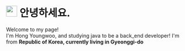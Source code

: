<h1><img src="https://emojis.slackmojis.com/emojis/images/1531849430/4246/blob-sunglasses.gif?1531849430" width="30"/> 안녕하세요.</h1>


<p>Welcome to my page! </br> I'm Hong Youngwoo, and studying java to be a back_end developer! I'm from <b> Republic of Korea, currently living in Gyeonggi-do</p>
